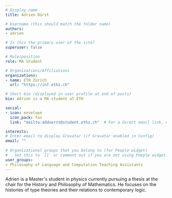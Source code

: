 ```yaml
---
# Display name
title: Adrien Dürst

# Username (this should match the folder name)
authors:
- adrien

# Is this the primary user of the site?
superuser: false

# Role/position
role: MA Student

# Organizations/Affiliations
organizations:
- name: ETH Zürich
  url: "https://inf.ethz.ch"

# Short bio (displayed in user profile at end of posts)
bio: Adrien is a MA student at ETH

social:
- icon: envelope
  icon_pack: fas
  link: "mailto:adduerst@student.ethz.ch"  # For a direct email link, use "mailto:test@example.org".

interests:
# Enter email to display Gravatar (if Gravatar enabled in Config)
email: ""
  
# Organizational groups that you belong to (for People widget)
#   Set this to `[]` or comment out if you are not using People widget.  
user_groups:
- Philosophy of Language and Computation Teaching Assistants
---
```

Adrien is a Master's student in physics currently pursuing a thesis at the chair for the History and Philosophy of Mathematics. He focuses on the histories of type theories and their relations to contemporary logic.
